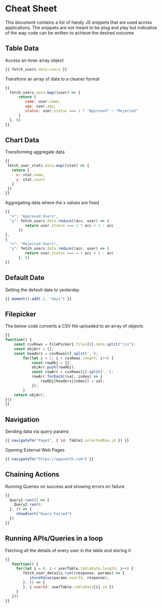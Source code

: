 # Cheat Sheet

This document contains a list of handy JS snippets that are used across applications. The snippets are not meant to be plug and play but indicative of the way code can be written to achieve the desired outcome

## Table Data

Access an inner array object
```javascript
{{ fetch_users.data.users }}
```

Transform an array of data to a cleaner format
```javascript
{{ 
  fetch_users.data.map((user) => { 
      return {
         name: user.name,
         age: user.age,
         status: user.status === 1 ? "Approved" : "Rejected"
      }  
  }, 0) 
}}
```

## Chart Data

Transforming aggregate data
```javascript
{{
 fetch_user_stats.data.map((stat) => {
   return {
     x: stat.name,
     y: stat.count
   }
 })
}}
```

Aggregating data where the x values are fixed
```javascript
[{
  "x": "Approved Users",
  "y": fetch_users.data.reduce((acc, user) => { 
         return user.status === 1 ? acc + 1 : acc
      })
},
{
  "x": "Rejected Users",
  "y": fetch_users.data.reduce((acc, user) => { 
         return user.status === = ? acc + 1 : acc
      }, 0)
}]
```

## Default Date

Setting the default date to yesterday
```javascript
{{ moment().add(-1, "days") }}
```

## Filepicker

The below code converts a CSV file uploaded to an array of objects
```javascript
{{
function() {
	const csvRows = FilePicker1.files[0].data.split("\\n");
	const objArr = [];
	const headers = csvRows[0].split(',');
		for(let i = 1; i < csvRows.length; i++) {
			const rowObj = {};
			objArr.push(rowObj);
			const rowArr = csvRows[i].split(',');
			rowArr.forEach((val, index) => {
				rowObj[headers[index]] = val;
			});
		}
	return objArr;
}()
}}
```

## Navigation

Sending data via query params
```javascript
{{ navigateTo("Page1", { id: Table1.selectedRow.id }) }}
```

Opening External Web Pages
```javascript
{{ navigateTo("https://appsmith.com") }}
```

## Chaining Actions

Running Queries on success and showing errors on failure
```javascript
{{
  Query1.run(() => {
    Query2.run();
  }, () => {
     showAlert("Query Failed")
  })
}}
```

## Running APIs/Queries in a loop

Fetching all the details of every user in the table and storing it
```javascript
{{
   function() {
     for(let i = 0; i < userTable.tableData.length; i++) {
        fetch_user_details.run((response, params) => {
           storeValue(params.userId, response);
        }, () => {
        }, { userId: userTable.tableData[i].id })
     }
   }()
}}
```

